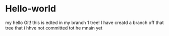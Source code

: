 # Hello-world
my hello Git!
this is edted in my branch 1 tree!
I have creatd a branch off that tree that i hhve not committed tot he mnain yet

